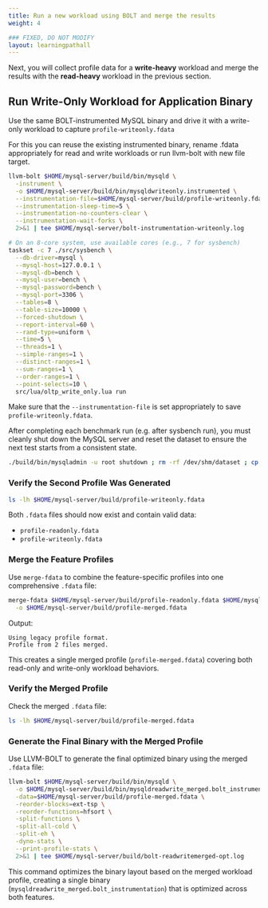 ```yaml
---
title: Run a new workload using BOLT and merge the results
weight: 4

### FIXED, DO NOT MODIFY
layout: learningpathall
---
```


Next, you will collect profile data for a **write-heavy** workload and merge the results with the **read-heavy** workload in the previous section. 

## Run Write-Only Workload for Application Binary

Use the same BOLT-instrumented MySQL binary and drive it with a write-only workload to capture `profile-writeonly.fdata`

For this you can reuse the existing instrumented binary, rename .fdata appropriately for read and write workloads or run llvm-bolt with new file target. 
```bash
llvm-bolt $HOME/mysql-server/build/bin/mysqld \
  -instrument \
  -o $HOME/mysql-server/build/bin/mysqldwriteonly.instrumented \
  --instrumentation-file=$HOME/mysql-server/build/profile-writeonly.fdata \
  --instrumentation-sleep-time=5 \
  --instrumentation-no-counters-clear \
  --instrumentation-wait-forks \
  2>&1 | tee $HOME/mysql-server/bolt-instrumentation-writeonly.log
```

```bash
# On an 8-core system, use available cores (e.g., 7 for sysbench)
taskset -c 7 ./src/sysbench \
  --db-driver=mysql \
  --mysql-host=127.0.0.1 \
  --mysql-db=bench \
  --mysql-user=bench \
  --mysql-password=bench \
  --mysql-port=3306 \
  --tables=8 \
  --table-size=10000 \
  --forced-shutdown \
  --report-interval=60 \
  --rand-type=uniform \
  --time=5 \
  --threads=1 \
  --simple-ranges=1 \
  --distinct-ranges=1 \
  --sum-ranges=1 \
  --order-ranges=1 \
  --point-selects=10 \
  src/lua/oltp_write_only.lua run
```

Make sure that the `--instrumentation-file` is set appropriately to save `profile-writeonly.fdata`.

After completing each benchmark run (e.g. after sysbench run), you must cleanly shut down the MySQL server and reset the dataset to ensure the next test starts from a consistent state.
```bash
./build/bin/mysqladmin -u root shutdown ; rm -rf /dev/shm/dataset ; cp -R data-orig/ /dev/shm/dataset
```
### Verify the Second Profile Was Generated

```bash
ls -lh $HOME/mysql-server/build/profile-writeonly.fdata
```

Both `.fdata` files should now exist and contain valid data:

- `profile-readonly.fdata`
- `profile-writeonly.fdata`

### Merge the Feature Profiles

Use `merge-fdata` to combine the feature-specific profiles into one comprehensive `.fdata` file:

```bash
merge-fdata $HOME/mysql-server/build/profile-readonly.fdata $HOME/mysql-server/build/profile-writeonly.fdata \
  -o $HOME/mysql-server/build/profile-merged.fdata
```

Output:

```
Using legacy profile format.
Profile from 2 files merged.
```

This creates a single merged profile (`profile-merged.fdata`) covering both read-only and write-only workload behaviors.

### Verify the Merged Profile

Check the merged `.fdata` file:

```bash
ls -lh $HOME/mysql-server/build/profile-merged.fdata
```

### Generate the Final Binary with the Merged Profile

Use LLVM-BOLT to generate the final optimized binary using the merged `.fdata` file:

```bash
llvm-bolt $HOME/mysql-server/build/bin/mysqld \
  -o $HOME/mysql-server/build/bin/mysqldreadwrite_merged.bolt_instrumentation \
  -data=$HOME/mysql-server/build/profile-merged.fdata \
  -reorder-blocks=ext-tsp \
  -reorder-functions=hfsort \
  -split-functions \
  -split-all-cold \
  -split-eh \
  -dyno-stats \
  --print-profile-stats \
  2>&1 | tee $HOME/mysql-server/build/bolt-readwritemerged-opt.log
```

This command optimizes the binary layout based on the merged workload profile, creating a single binary (`mysqldreadwrite_merged.bolt_instrumentation`) that is optimized across both features.



